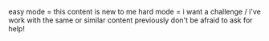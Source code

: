 easy mode = this content is new to me
hard mode = i want a challenge / i've work with the same or similar content previously
don't be afraid to ask for help!
